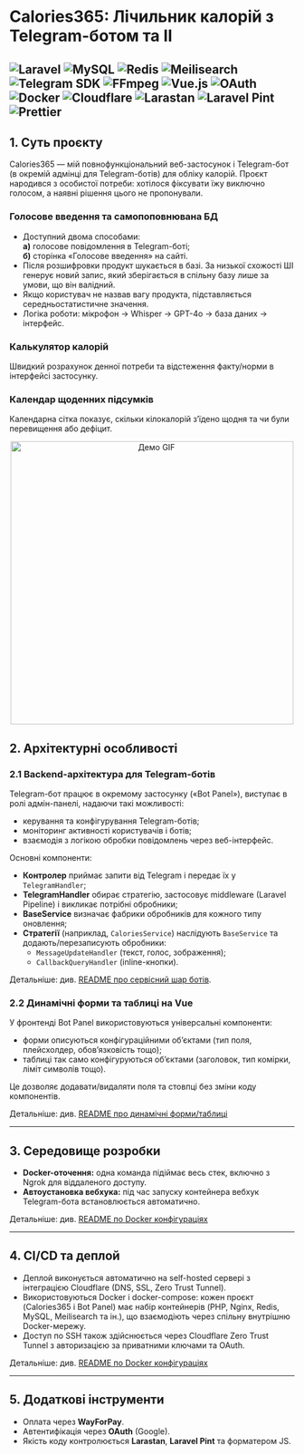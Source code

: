 # Calories365: Лічильник калорій з Telegram-ботом та ІІ
![Laravel](https://img.shields.io/badge/laravel-black?logo=laravel)
![MySQL](https://img.shields.io/badge/MySQL-black?logo=MySQL)
![Redis](https://img.shields.io/badge/Redis-black?logo=Redis)
![Meilisearch](https://img.shields.io/badge/Meilisearch-black?logo=Meilisearch)
![Telegram SDK](https://img.shields.io/badge/Telegram%20SDK-black?logo=Telegram)
![FFmpeg](https://img.shields.io/badge/FFmpeg-black?logo=FFmpeg)
![Vue.js](https://img.shields.io/badge/Vue.js-black?logo=Vue.js)
![OAuth](https://img.shields.io/badge/OAuth-black?logo=Google)
![Docker](https://img.shields.io/badge/Docker-black?logo=Docker)
![Cloudflare](https://img.shields.io/badge/Cloudflare-black?logo=Cloudflare)
![Larastan](https://img.shields.io/badge/Larastan-black?logo=laravel)
![Laravel Pint](https://img.shields.io/badge/Laravel%20Pint-black?logo=laravel)
![Prettier](https://img.shields.io/badge/Prettier-black?logo=prettier)
---

## 1. Суть проєкту

Calories365 — мій повнофункціональний веб-застосунок і Telegram-бот (в окремій адмінці для Telegram-ботів) для обліку калорій. Проєкт народився з особистої потреби: хотілося фіксувати їжу виключно голосом, а наявні рішення цього не пропонували.

[//]: # (## [Спробуйте Щоденник Калорій зараз!]&#40;https://calculator.calories365.com&#41;)

### Голосове введення та самопоповнювана БД

- Доступний двома способами:  
  **а)** голосове повідомлення в Telegram-боті;  
  **б)** сторінка «Голосове введення» на сайті.
- Після розшифровки продукт шукається в базі. За низької схожості ШІ генерує новий запис, який зберігається в спільну базу лише за умови, що він валідний.
- Якщо користувач не назвав вагу продукта, підставляється середньостатистичне значення.
- Логіка роботи: мікрофон → Whisper → GPT-4o → база даних → інтерфейс.

### Калькулятор калорій
Швидкий розрахунок денної потреби та відстеження факту/норми в інтерфейсі застосунку.

### Календар щоденних підсумків
Календарна сітка показує, скільки кілокалорій з’їдено щодня та чи були перевищення або дефіцит.

<p align="center">
  <img src="./public/cal.gif" width="500" alt="Демо GIF">
</p>

## 2. Архітектурні особливості

### 2.1 Backend-архітектура для Telegram-ботів

Telegram-бот працює в окремому застосунку («Bot Panel»), виступає в ролі адмін-панелі, надаючи такі можливості:

* керування та конфігурування Telegram-ботів;
* моніторинг активності користувачів і ботів;
* взаємодія з логікою обробки повідомлень через веб-інтерфейс.

Основні компоненти:

* **Контролер** приймає запити від Telegram і передає їх у `TelegramHandler`;
* **TelegramHandler** обирає стратегію, застосовує middleware (Laravel Pipeline) і викликає потрібні обробники;
* **BaseService** визначає фабрики обробників для кожного типу оновлення;
* **Стратегії** (наприклад, `CaloriesService`) наслідують `BaseService` та додають/перезаписують обробники:
    * `MessageUpdateHandler` (текст, голос, зображення);
    * `CallbackQueryHandler` (inline-кнопки).

Детальніше: див. [README про сервісний шар ботів](./README.BotPanelArchitecture.ua.md).

### 2.2 Динамічні форми та таблиці на Vue

У фронтенді Bot Panel використовуються універсальні компоненти:

* форми описуються конфігураційними об’єктами (тип поля, плейсхолдер, обов’язковість тощо);
* таблиці так само конфігуруються об’єктами (заголовок, тип комірки, ліміт символів тощо).

Це дозволяє додавати/видаляти поля та стовпці без зміни коду компонентів.

Детальніше: див. [README про динамічні форми/таблиці](./README.DynamicFormsAndTables.ua.md)

---

## 3. Середовище розробки

- **Docker-оточення:** одна команда підіймає весь стек, включно з Ngrok для віддаленого доступу.
- **Автоустановка вебхука:** під час запуску контейнера вебхук Telegram-бота встановлюється автоматично.

Детальніше: див. [README по Docker конфігураціях](https://github.com/Calories365/Configs/blob/main/README.uk.md)

---

## 4. CI/CD та деплой

* Деплой виконується автоматично на self-hosted сервері з інтеграцією Cloudflare (DNS, SSL, Zero Trust Tunnel).
* Використовуються Docker і docker-compose: кожен проєкт (Calories365 і Bot Panel) має набір контейнерів (PHP, Nginx, Redis, MySQL, Meilisearch та ін.), що взаємодіють через спільну внутрішню Docker-мережу.
* Доступ по SSH також здійснюється через Cloudflare Zero Trust Tunnel з авторизацією за приватними ключами та OAuth.

Детальніше: див. [README по Docker конфігураціях](https://github.com/Calories365/Configs/blob/main/README.uk.md)

---

## 5. Додаткові інструменти

* Оплата через **WayForPay**.
* Автентифікація через **OAuth** (Google).
* Якість коду контролюється **Larastan**, **Laravel Pint** та форматером JS.
